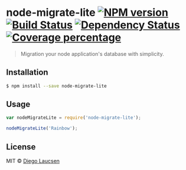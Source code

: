 # node-migrate-lite [![NPM version][npm-image]][npm-url] [![Build Status][travis-image]][travis-url] [![Dependency Status][daviddm-image]][daviddm-url] [![Coverage percentage][coveralls-image]][coveralls-url]
> Migration your node application&#39;s database with simplicity.

## Installation

```sh
$ npm install --save node-migrate-lite
```

## Usage

```js
var nodeMigrateLite = require('node-migrate-lite');

nodeMigrateLite('Rainbow');
```
## License

MIT © [Diego Laucsen](www.laucsen.com)


[npm-image]: https://badge.fury.io/js/node-migrate-lite.svg
[npm-url]: https://npmjs.org/package/node-migrate-lite
[travis-image]: https://travis-ci.org/Laucsen/node-migrate-lite.svg?branch=master
[travis-url]: https://travis-ci.org/Laucsen/node-migrate-lite
[daviddm-image]: https://david-dm.org/Laucsen/node-migrate-lite.svg?theme=shields.io
[daviddm-url]: https://david-dm.org/Laucsen/node-migrate-lite
[coveralls-image]: https://coveralls.io/repos/Laucsen/node-migrate-lite/badge.svg
[coveralls-url]: https://coveralls.io/r/Laucsen/node-migrate-lite
